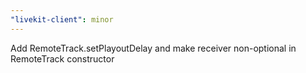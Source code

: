 ```yaml
---
"livekit-client": minor
---
```


Add RemoteTrack.setPlayoutDelay and make receiver non-optional in RemoteTrack constructor
